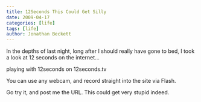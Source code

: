 ```yaml
---
title: 12Seconds This Could Get Silly
date: 2009-04-17
categories: [life]
tags: [life]
author: Jonathan Beckett
---
```


In the depths of last night, long after I should really have gone to bed, I took a look at 12 seconds on the internet...

playing with 12seconds on 12seconds.tv

You can use any webcam, and record straight into the site via Flash.

Go try it, and post me the URL. This could get very stupid indeed.
